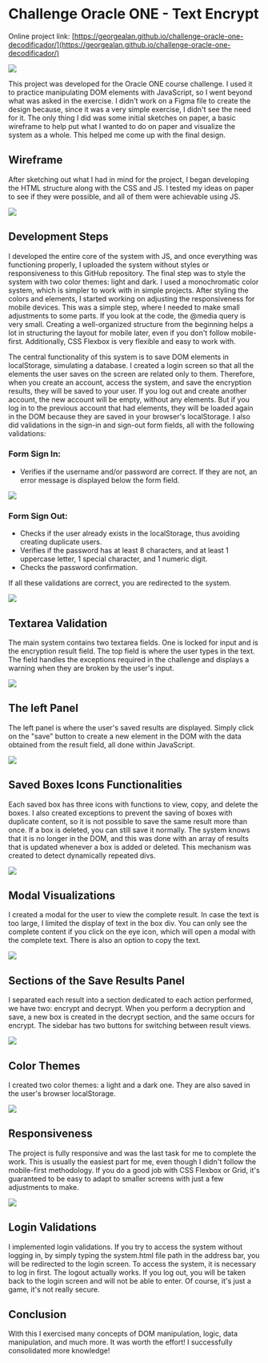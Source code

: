 # Challenge Oracle ONE - Text Encrypt
Online project link: [https://georgealan.github.io/challenge-oracle-one-decodificador/](https://georgealan.github.io/challenge-oracle-one-decodificador/)

![](https://raw.githubusercontent.com/georgealan/challenge-oracle-one-decodificador/main/assets/img-readme/gif-01.gif)

This project was developed for the Oracle ONE course challenge. I used it to practice manipulating DOM elements with JavaScript, so I went beyond what was asked in the exercise. I didn't work on a Figma file to create the design because, since it was a very simple exercise, I didn't see the need for it. The only thing I did was some initial sketches on paper, a basic wireframe to help put what I wanted to do on paper and visualize the system as a whole. This helped me come up with the final design.

## Wireframe
After sketching out what I had in mind for the project, I began developing the HTML structure along with the CSS and JS. I tested my ideas on paper to see if they were possible, and all of them were achievable using JS.

![](https://raw.githubusercontent.com/georgealan/challenge-oracle-one-decodificador/main/assets/img-readme/sketch-wireframe.jpg)

## Development Steps
I developed the entire core of the system with JS, and once everything was functioning properly, I uploaded the system without styles or responsiveness to this GitHub repository. The final step was to style the system with two color themes: light and dark. I used a monochromatic color system, which is simpler to work with in simple projects. After styling the colors and elements, I started working on adjusting the responsiveness for mobile devices. This was a simple step, where I needed to make small adjustments to some parts. If you look at the code, the @media query is very small. Creating a well-organized structure from the beginning helps a lot in structuring the layout for mobile later, even if you don't follow mobile-first. Additionally, CSS Flexbox is very flexible and easy to work with.

The central functionality of this system is to save DOM elements in localStorage, simulating a database. I created a login screen so that all the elements the user saves on the screen are related only to them. Therefore, when you create an account, access the system, and save the encryption results, they will be saved to your user. If you log out and create another account, the new account will be empty, without any elements. But if you log in to the previous account that had elements, they will be loaded again in the DOM because they are saved in your browser's localStorage. I also did validations in the sign-in and sign-out form fields, all with the following validations:

### Form Sign In:
* Verifies if the username and/or password are correct. If they are not, an error message is displayed below the form field.

![](https://raw.githubusercontent.com/georgealan/challenge-oracle-one-decodificador/main/assets/img-readme/gif-02.gif)

### Form Sign Out:
* Checks if the user already exists in the localStorage, thus avoiding creating duplicate users. 
* Verifies if the password has at least 8 characters, and at least 1 uppercase letter, 1 special character, and 1 numeric digit. 
* Checks the password confirmation.

If all these validations are correct, you are redirected to the system.

![](https://raw.githubusercontent.com/georgealan/challenge-oracle-one-decodificador/main/assets/img-readme/gif-03.gif)

## Textarea Validation
The main system contains two textarea fields. One is locked for input and is the encryption result field. The top field is where the user types in the text. The field handles the exceptions required in the challenge and displays a warning when they are broken by the user's input.

![](https://raw.githubusercontent.com/georgealan/challenge-oracle-one-decodificador/main/assets/img-readme/gif-04.gif)

## The left Panel
The left panel is where the user's saved results are displayed. Simply click on the "save" button to create a new element in the DOM with the data obtained from the result field, all done within JavaScript.

![](https://raw.githubusercontent.com/georgealan/challenge-oracle-one-decodificador/main/assets/img-readme/gif-05.gif)

## Saved Boxes Icons Functionalities
Each saved box has three icons with functions to view, copy, and delete the boxes. I also created exceptions to prevent the saving of boxes with duplicate content, so it is not possible to save the same result more than once. If a box is deleted, you can still save it normally. The system knows that it is no longer in the DOM, and this was done with an array of results that is updated whenever a box is added or deleted. This mechanism was created to detect dynamically repeated divs.

![](https://raw.githubusercontent.com/georgealan/challenge-oracle-one-decodificador/main/assets/img-readme/gif-06.gif)

## Modal Visualizations
I created a modal for the user to view the complete result. In case the text is too large, I limited the display of text in the box div. You can only see the complete content if you click on the eye icon, which will open a modal with the complete text. There is also an option to copy the text.

![](https://raw.githubusercontent.com/georgealan/challenge-oracle-one-decodificador/main/assets/img-readme/gif-07.gif)

## Sections of the Save Results Panel
I separated each result into a section dedicated to each action performed, we have two: encrypt and decrypt. When you perform a decryption and save, a new box is created in the decrypt section, and the same occurs for encrypt. The sidebar has two buttons for switching between result views.

![](https://raw.githubusercontent.com/georgealan/challenge-oracle-one-decodificador/main/assets/img-readme/gif-08.gif)

## Color Themes
I created two color themes: a light and a dark one. They are also saved in the user's browser localStorage.

![](https://raw.githubusercontent.com/georgealan/challenge-oracle-one-decodificador/main/assets/img-readme/gif-09.gif)

## Responsiveness
The project is fully responsive and was the last task for me to complete the work. This is usually the easiest part for me, even though I didn't follow the mobile-first methodology. If you do a good job with CSS Flexbox or Grid, it's guaranteed to be easy to adapt to smaller screens with just a few adjustments to make.

![](https://raw.githubusercontent.com/georgealan/challenge-oracle-one-decodificador/main/assets/img-readme/gif-10.gif)

## Login Validations
I implemented login validations. If you try to access the system without logging in, by simply typing the system.html file path in the address bar, you will be redirected to the login screen. To access the system, it is necessary to log in first. The logout actually works. If you log out, you will be taken back to the login screen and will not be able to enter. Of course, it's just a game, it's not really secure.

## Conclusion
With this I exercised many concepts of DOM manipulation, logic, data manipulation, and much more. It was worth the effort! I successfully consolidated more knowledge!


